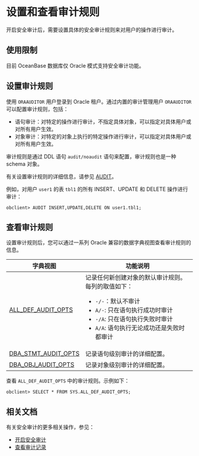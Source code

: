 # 设置和查看审计规则

开启安全审计后，需要设置具体的安全审计规则来对用户的操作进行审计。

## 使用限制

目前 OceanBase 数据库仅 Oracle 模式支持安全审计功能。

## 设置审计规则

使用 `ORAAUDITOR` 用户登录到 Oracle 租户。通过内置的审计管理用户 `ORAAUDITOR` 可以配置审计规则，包括：

* 语句审计：对特定的操作进行审计，不指定具体对象，可以指定对具体用户或对所有用户生效。
* 对象审计：对特定的对象上执行的特定操作进行审计，可以指定对具体用户或对所有用户生效。

审计规则是通过 DDL 语句 `audit/noaudit` 语句来配置，审计规则也是一种 schema 对象。

有关设置审计规则的详细信息，请参见 [AUDIT](../../../700.reference/500.sql-reference/100.sql-syntax/300.common-tenant-of-oracle-mode/900.sql-statement-of-oracle-mode/300.dcl-of-oracle-mode/200.audit-of-oracle-mode.md)。

例如，对用户 `user1` 的表 `tbl1` 的所有 INSERT、UPDATE 和 DELETE 操作进行审计：

```shell
obclient> AUDIT INSERT,UPDATE,DELETE ON user1.tbl1;
```

## 查看审计规则

设置审计规则后，您可以通过一系列 Oracle 兼容的数据字典视图查看审计规则的信息。

| 字典视图     |  功能说明   |
|-----------|--------|
| [ALL_DEF_AUDIT_OPTS](../../../700.reference/700.system-views/500.system-view-of-oracle-mode/200.dictionary-view-of-oracle-mode/900.all_def_audit_opts-of-oracle-mode.md)  | 记录任何新创建对象的默认审计规则。每列的取值如下：<ul><li>  <code>-/-</code>：默认不审计 </li><li> <code>A/-</code>: 只在语句执行成功时审计 </li><li> <code>-/A</code>: 只在语句执行失败时审计 </li><li> <code>A/A</code>: 语句执行无论成功还是失败时都审计 </li></ul>  |
| [DBA_STMT_AUDIT_OPTS](../../../700.reference/700.system-views/500.system-view-of-oracle-mode/200.dictionary-view-of-oracle-mode/10000.dba_stmt_audit_opts-of-oracle-mode.md) | 记录语句级别审计的详细配置。  |
| [DBA_OBJ_AUDIT_OPTS](../../../700.reference/700.system-views/500.system-view-of-oracle-mode/200.dictionary-view-of-oracle-mode/8500.dba_obj_audit_opts-of-oracle-mode.md)  | 记录对象级别审计的详细配置。  |


查看 `ALL_DEF_AUDIT_OPTS` 中的审计规则。示例如下：

```shell
obclient> SELECT * FROM SYS.ALL_DEF_AUDIT_OPTS;
```

## 相关文档

有关安全审计的更多相关操作，参见：

* [开启安全审计](../600.security-audit/200.audit-open.md)
* [查看审计记录](../600.security-audit/500.audit-records.md)

